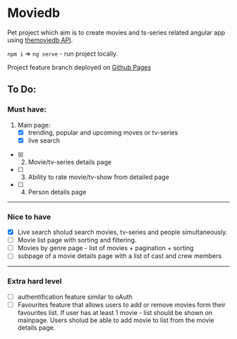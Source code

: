 # Moviedb

Pet project which aim is to create movies and ts-series related angular app using [themoviedb API](https://developers.themoviedb.org/3).

`npm i` => `ng serve` - run project locally.

Project feature branch deployed on [Github Pages](https://heliken.github.io/themoviedb/)

## To Do:
### Must have: 
1. Main page:
    - [x] trending, popular and upcoming moves or tv-series
    - [x] live search
- [x] 2. Movie/tv-series details page
- [ ] 3. Ability to rate movie/tv-show from detailed page
- [ ] 4. Person details page
---
### Nice to have
- [x] Live search sholud search movies, tv-series and people simultaneously.
- [ ] Movie list page with sorting and filtering.
- [ ] Movies by genre page - list of movies + pagination + sorting
- [ ] subpage of a movie details page with a list of cast and crew members
---
### Extra hard level
- [ ] authentification feature similar to oAuth
- [ ] Favourites feature that allows users to add or remove movies form their favourites list. If user has at least 1 movie - list should be shown on mainpage. Users sholud be able to add movie to list from the movie details page.